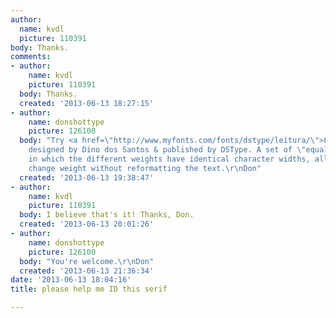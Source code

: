 ```yaml
---
author:
  name: kvdl
  picture: 110391
body: Thanks.
comments:
- author:
    name: kvdl
    picture: 110391
  body: Thanks.
  created: '2013-06-13 18:27:15'
- author:
    name: donshottype
    picture: 126100
  body: "Try <a href=\"http://www.myfonts.com/fonts/dstype/leitura/\">Leitura Roman</a>
    designed by Dino dos Santos & published by DSType. A set of \"equal width fonts\"
    in which the different weights have identical character widths, allowing you to
    change weight without reformatting the text.\r\nDon"
  created: '2013-06-13 19:38:47'
- author:
    name: kvdl
    picture: 110391
  body: I believe that's it! Thanks, Don.
  created: '2013-06-13 20:01:26'
- author:
    name: donshottype
    picture: 126100
  body: "You're welcome.\r\nDon"
  created: '2013-06-13 21:36:34'
date: '2013-06-13 18:04:16'
title: please help me ID this serif

---
```

